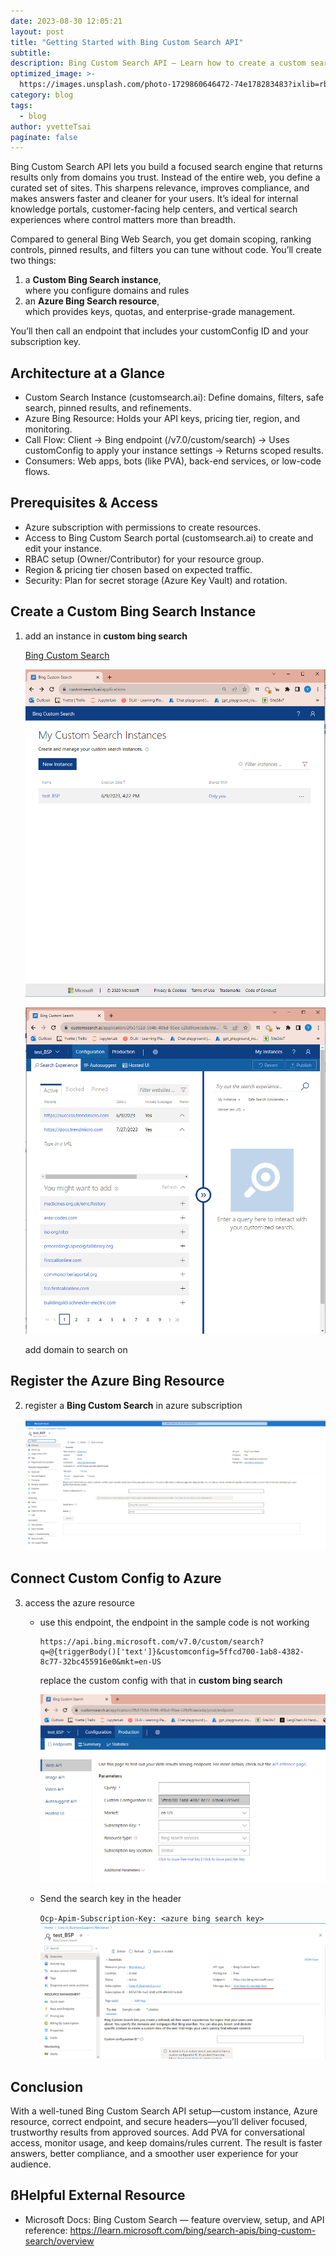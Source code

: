 ```yaml
---
date: 2023-08-30 12:05:21
layout: post
title: "Getting Started with Bing Custom Search API"
subtitle:
description: Bing Custom Search API — Learn how to create a custom search instance, register Azure resources, call the v7.0 endpoint with headers, and wire everything into Power Virtual Agents (PVA) step-by-step.
optimized_image: >-
  https://images.unsplash.com/photo-1729860646472-74e178283483?ixlib=rb-4.1.0&ixid=M3wxMjA3fDB8MHxwaG90by1wYWdlfHx8fGVufDB8fHx8fA%3D%3D&auto=format&fit=crop&q=80&w=3270
category: blog
tags:
  - blog
author: yvetteTsai
paginate: false
---
```


Bing Custom Search API lets you build a focused search engine that returns results only from domains you trust. Instead of the entire web, you define a curated set of sites. This sharpens relevance, improves compliance, and makes answers faster and cleaner for your users. It’s ideal for internal knowledge portals, customer-facing help centers, and vertical search experiences where control matters more than breadth.

Compared to general Bing Web Search, you get domain scoping, ranking controls, pinned results, and filters you can tune without code. You’ll create two things: 
1. a **Custom Bing Search instance**,  
   where you configure domains and rules
2. an **Azure Bing Search resource**,  
   which provides keys, quotas, and enterprise-grade management. 

You’ll then call an endpoint that includes your customConfig ID and your subscription key.

## Architecture at a Glance
- Custom Search Instance (customsearch.ai): Define domains, filters, safe search, pinned results, and refinements.
- Azure Bing Resource: Holds your API keys, pricing tier, region, and monitoring.
- Call Flow: Client → Bing endpoint (/v7.0/custom/search) → Uses customConfig to apply your instance settings → Returns scoped results.
- Consumers: Web apps, bots (like PVA), back-end services, or low-code flows.


## Prerequisites & Access

- Azure subscription with permissions to create resources.
- Access to Bing Custom Search portal (customsearch.ai) to create and edit your instance.
- RBAC setup (Owner/Contributor) for your resource group.
- Region & pricing tier chosen based on expected traffic.
- Security: Plan for secret storage (Azure Key Vault) and rotation.


## Create a Custom Bing Search Instance
1. add an instance in **custom bing search**
    
    [Bing Custom Search](https://www.customsearch.ai/application/2fb5152d-594b-40bd-95ee-c28d9caeceda/prod/endpoint)
    
    ![Untitled](../assets/img/2023-08-30-bing-custom-search-api/Untitled.png)
    
    ![Untitled](../assets/img/2023-08-30-bing-custom-search-api/Untitled%20(1).png)
    
    add domain to search on

## Register the Azure Bing Resource

2. register a **Bing Custom Search** in azure subscription
    
    [](https://portal.azure.com/#@TrendMicro.onmicrosoft.com/resource/subscriptions/847a5749-fae0-42df-a6f0-d943651bcbd9/resourceGroups/Workshop_2/providers/Microsoft.Bing/accounts/test_BSP/overview)
    
    ![Untitled](../assets/img/2023-08-30-bing-custom-search-api/Untitled%20(2).png)
    
## Connect Custom Config to Azure
3. access the azure resource
    - use this endpoint, the endpoint in the sample code is not working
        ```
        https://api.bing.microsoft.com/v7.0/custom/search?q=@{triggerBody()['text']}&customconfig=5ffcd700-1ab8-4382-8c77-32bc455916e0&mkt=en-US
        ```
        
        replace the custom config with that in **custom bing search**
        
        ![Untitled](../assets/img/2023-08-30-bing-custom-search-api/Untitled%20(3).png)
        
    - Send the search key in the header
        
        `Ocp-Apim-Subscription-Key: <azure bing search key>`
        ![Untitled](../assets/img/2023-08-30-bing-custom-search-api/Untitled%20(4).png)


## Conclusion

With a well-tuned Bing Custom Search API setup—custom instance, Azure resource, correct endpoint, and secure headers—you’ll deliver focused, trustworthy results from approved sources. Add PVA for conversational access, monitor usage, and keep domains/rules current. The result is faster answers, better compliance, and a smoother user experience for your audience.


## ßHelpful External Resource
- Microsoft Docs: Bing Custom Search — feature overview, setup, and API reference: https://learn.microsoft.com/bing/search-apis/bing-custom-search/overview